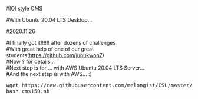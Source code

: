 #IOI style CMS   

#With Ubuntu 20.04 LTS Desktop...   

#2020.11.26   

#I finally got it!!!!!! after dozens of challenges  
#With great help of one of our great students(https://github.com/junukwon7)   
#Now ? for details...   
#Next step is for ... with AWS Ubuntu 20.04 LTS Server...   
#And the next step is with AWS... :)   


<pre>
wget https://raw.githubusercontent.com/melongist/CSL/master/CMS/cms150.sh   
bash cms150.sh
</pre>


